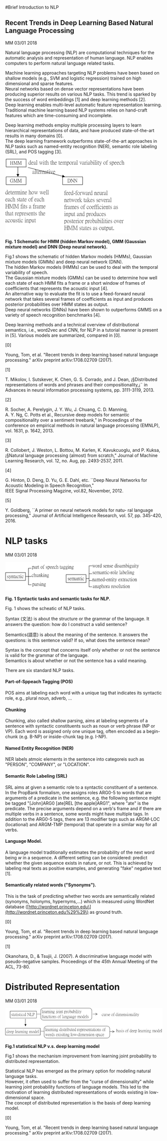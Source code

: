 #Brief Introduction to NLP

## Recent Trends in Deep Learning Based Natural Language Processing

MM 03/01 2018

Natural language processing \(NLP\) are computational techniques for the automatic analysis and representation of human language. NLP enables computers to perform natural language related tasks.

Machine learning approaches targeting NLP problems have been based on shallow models \(e.g., SVM and logistic regression\) trained on high dimensional and sparse features.  
Neural networks based on dense vector representations have been producing superior results on various NLP tasks. This trend is sparked by the success of word embeddings \[1\] and deep learning methods \[2\].  
Deep learning enables multi-level automatic feature representation learning.  
Traditional machine learning based NLP systems relies on hand-craft features which are time-consuming and incomplete.

Deep learning methods employ multiple processing layers to learn hierarchical representations of data, and have produced state-of-the-art results in many domains \[0\].  
The deep learning framework outperforms state-of-the-art approaches in NLP tasks such as named-entity recognition \(NER\), semantic role labeling \(SRL\), and POS tagging \[3\].

![](/assets/HMM_GMM_DNN_0325.png)

**Fig. 1 Schematic for HMM \(hidden Markov model\), GMM \(Gaussian mixture model\) and DNN \(Deep neural network\).**

Fig.1 shows the schematic of hidden Markov models \(HMMs\), Gaussian mixture models \(GMMs\) and deep neural network \(DNN\).  
The hidden Markov models \(HMMs\) can be used to deal with the temporal variability of speech.  
The Gaussian mixture models \(GMMs\) can be used to determine how well each state of each HMM fits a frame or a short window of frames of coefficients that represents the acoustic input \[4\].  
An alternative way to evaluate the fit is to use a feed-forward neural network that takes several frames of coefficients as input and produces posterior probabilities over HMM states as output.  
Deep neural networks \(DNNs\) have been shown to outperforms GMMS on a variety of speech recognition benchmarks \[4\].

Deep learning methods and a technical overview of distributional semantics, i.e., word2vec and CNN, for NLP in a tutorial manner is present in \[5\].  Various models are summarized, compared in \[0\].

\[0\]

Young, Tom, et al. "Recent trends in deep learning based natural language processing." arXiv preprint arXiv:1708.02709 \(2017\).

\[1\]

T. Mikolov, I. Sutskever, K. Chen, G. S. Corrado, and J. Dean, ¡§Distributed representations of words and phrases and their compositionality,¡¨ in Advances in neural information processing systems, pp. 3111-3119, 2013.

\[2\]

R. Socher, A. Perelygin, J. Y. Wu, J. Chuang, C. D. Manning,  
A. Y. Ng, C. Potts et al., Recursive deep models for semantic compositionality over a sentiment treebank," in Proceedings of the conference on empirical methods in natural language processing \(EMNLP\), vol. 1631, p. 1642, 2013.

\[3\]

R. Collobert, J. Weston, L. Bottou, M. Karlen, K. Kavukcuoglu, and P. Kuksa, ¡§Natural language processing \(almost\) from scratch," Journal of Machine Learning Research, vol. 12, no. Aug, pp. 2493-2537, 2011.

\[4\]

G. Hinton, D. Deng, D. Yu, G. E. Dahl, etc. \`\`Deep Neural Networks for Acoustic Modeling in Speech Recognition,"  
IEEE Signal Processing Magzine, vol.82, November, 2012.

\[5\]

Y. Goldberg, \`\`A primer on neural network models for natu- ral language processing," Journal of Artificial Intelligence Research, vol. 57, pp. 345-420, 2016.

# NLP tasks

MM 03/01 2018

![](/assets/NLP_tasks_0325.png)

**Fig. 1 Syntactic tasks and semantic tasks for NLP.**

Fig. 1 shows the scheatic of NLP tasks.

Syntax \(文法\) is about the structure or the grammar of the language. It answers the question: how do I construct a valid sentence?

Semantics\(語意\) is about the meaning of the sentence. It answers the questions: is this sentence valid? If so, what does the sentence mean?

Syntax is the concept that concerns itself only whether or not the sentence is valid for the grammar of the language.  
Semantics is about whether or not the sentence has a valid meaning.

There are six standard NLP tasks.

#### Part-of-Sppeach Tagging \(POS\)

POS aims at labeling each word with a unique tag that indicates its syntactic role, e.g., plural noun, adverb, ...

#### Chunking

Chunking, also called shallow parsing, aims at labeling segments of a sentence with syntactic constituents such as noun or verb phrase \(NP or VP\). Each word is assigned only one unique tag, often encoded as a begin-chunk \(e.g. B-NP\) or inside-chunk tag \(e.g. I-NP\).

#### Named Entity Recognition \(NER\)

NER labels atmoic elements in the sentence into categoreis such as "PERSON", "COMPANY", or "LOCATION".

#### Semantic Role Labeling \(SRL\)

SRL aims at given a semantic role to a syntactic constituent of a sentence.  
In the PropBank formalism, one assigns roles ARG0-5 to words that are arguments of a predicate in the sentence, e.g. the following sentence might be tagged "\[John\]ARG0 \[ate\]REL \[the apple\]ARG1", where "ate" is the predicate. The precise arguments depend on a verb's frame and if there are multiple verbs in a sentence, some words might have multiple tags. In addition to the ARG0-5 tags, there are 13 modifier tags such as ARGM-LOC \(locational\) and ARGM-TMP \(temporal\) that operate in a similar way for all verbs.

#### Language Model.

A language model traditionally estimates the probability of the next word being $w$ in a sequence. A different setting can be considered: predict whether the given sequence exists in nature, or not. This is achieved by labeling real texts as positive examples, and generating "fake" negative text \[1\].

#### Semantically related words \("Synonyms"\).

This is the task of predicting whether two words are semantically related \(synonyms, holonyms, hypernyms,...\) which is measured using WordNet database \([http://wordnet.princeton.edu\](http://wordnet.princeton.edu%29%29\) as ground truth.

\[0\]

Young, Tom, et al. "Recent trends in deep learning based natural language processing." arXiv preprint arXiv:1708.02709 \(2017\).

\[1\]

Okanohara, D., & Tsujii, J. \(2007\). A discriminative language model with pseudo-negative samples. Proceedings of the 45th Annual Meeting of the ACL, 73-80.

# Distributed Representation

MM 03/01 2018

![](/assets/statistical_NLP_DNM_0325.png)

**Fig.1 statistical NLP  v.s. deep learning model**

Fig.1 shows the mechanism improvement from learning joint probability to distributed representation.

Statistical NLP has emerged as the primary option for modeling natural language tasks.  
However, it often used to suffer from the "curse of dimensionality" while learning joint probability functions of language models. This led to the motivation of learning distributed representations of words existing in low-dimensional space.  
The concept of distributed representation is the basis of deep learning model.

\[0\]

Young, Tom, et al. "Recent trends in deep learning based natural language processing." arXiv preprint arXiv:1708.02709 \(2017\).

